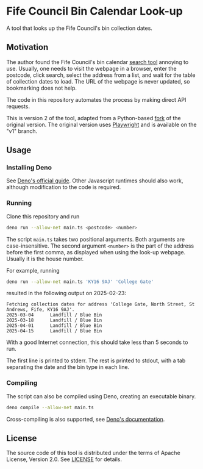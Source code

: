 # Fife Council Bin Calendar Look-up

A tool that looks up the Fife Council's bin collection dates.

## Motivation

The author found the Fife Council's bin calendar [search tool](https://www.fife.gov.uk/services/forms/bin-calendar) annoying to use.
Usually, one needs to visit the webpage in a browser, enter the postcode, click search, select the address from a list, and wait for the table of collection dates to load.
The URL of the webpage is never updated, so bookmarking does not help.

The code in this repository automates the process by making direct API requests.

This is version 2 of the tool, adapted from a Python-based [fork](https://github.com/DE0CH/fife-bin-cal/tree/6dedcca7debdd0ce7a4343aea0bd77369ca91465) of the original version.
The original version uses [Playwright](https://playwright.dev/) and is available on the "v1" branch.

## Usage

### Installing Deno

See [Deno's official guide](https://docs.deno.com/runtime/).
Other Javascript runtimes should also work, although modification to the code is required.

### Running

Clone this repository and run

```sh
deno run --allow-net main.ts <postcode> <number>
```

The script `main.ts` takes two positional arguments.
Both arguments are case-insensitive.
The second argument `<number>` is the part of the address before the first comma, as displayed when using the look-up webpage.
Usually it is the house number.

For example, running
```sh
deno run --allow-net main.ts 'KY16 9AJ' 'College Gate'
```
resulted in the following output on 2025-02-23:
```text
Fetching collection dates for address 'College Gate, North Street, St Andrews, Fife, KY16 9AJ'.
2025-03-04      Landfill / Blue Bin
2025-03-18      Landfill / Blue Bin
2025-04-01      Landfill / Blue Bin
2025-04-15      Landfill / Blue Bin
```

With a good Internet connection, this should take less than 5 seconds to run.

The first line is printed to stderr. The rest is printed to stdout, with a tab separating the date and the bin type in each line.

### Compiling

The script can also be compiled using Deno, creating an executable binary.

```sh
deno compile --allow-net main.ts
```

Cross-compiling is also supported, see [Deno's documentation](https://docs.deno.com/runtime/reference/cli/compile/#cross-compilation).

## License

The source code of this tool is distributed under the terms of Apache License, Version 2.0.
See [LICENSE](LICENSE) for details.

